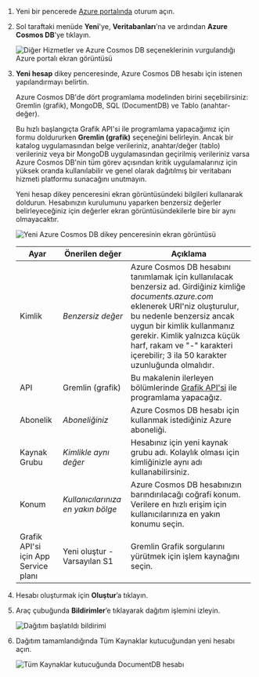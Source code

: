 1. Yeni bir pencerede [Azure portalında](https://portal.azure.com/) oturum açın.
2. Sol taraftaki menüde **Yeni**'ye, **Veritabanları**'na ve ardından **Azure Cosmos DB**'ye tıklayın.
   
   ![Diğer Hizmetler ve Azure Cosmos DB seçeneklerinin vurgulandığı Azure portalı ekran görüntüsü](./media/cosmosdb-create-dbaccount-graph/create-nosql-db-databases-json-tutorial-1.png)

3. **Yeni hesap** dikey penceresinde, Azure Cosmos DB hesabı için istenen yapılandırmayı belirtin. 

    Azure Cosmos DB'de dört programlama modelinden birini seçebilirsiniz: Gremlin (grafik), MongoDB, SQL (DocumentDB) ve Tablo (anahtar-değer).  
       
    Bu hızlı başlangıçta Grafik API'si ile programlama yapacağımız için formu doldururken **Gremlin (grafik)** seçeneğini belirleyin. Ancak bir katalog uygulamasından belge verileriniz, anahtar/değer (tablo) verileriniz veya bir MongoDB uygulamasından geçirilmiş verileriniz varsa Azure Cosmos DB'nin tüm görev açısından kritik uygulamalarınız için yüksek oranda kullanılabilir ve genel olarak dağıtılmış bir veritabanı hizmeti platformu sunacağını unutmayın.

    Yeni hesap dikey penceresini ekran görüntüsündeki bilgileri kullanarak doldurun. Hesabınızın kurulumunu yaparken benzersiz değerler belirleyeceğiniz için değerler ekran görüntüsündekilerle bire bir aynı olmayacaktır. 
 
    ![Yeni Azure Cosmos DB dikey penceresinin ekran görüntüsü](./media/cosmosdb-create-dbaccount-graph/create-nosql-db-databases-json-tutorial-2.png)

    Ayar|Önerilen değer|Açıklama
    ---|---|---
    Kimlik|*Benzersiz değer*|Azure Cosmos DB hesabını tanımlamak için kullanılacak benzersiz ad. Girdiğiniz kimliğe *documents.azure.com* eklenerek URI'niz oluşturulur, bu nedenle benzersiz ancak uygun bir kimlik kullanmanız gerekir. Kimlik yalnızca küçük harf, rakam ve "-" karakteri içerebilir; 3 ila 50 karakter uzunluğunda olmalıdır.
    API|Gremlin (grafik)|Bu makalenin ilerleyen bölümlerinde [Grafik API'si](../articles/cosmos-db/graph-introduction.md) ile programlama yapacağız.|
    Abonelik|*Aboneliğiniz*|Azure Cosmos DB hesabı için kullanmak istediğiniz Azure aboneliği. 
    Kaynak Grubu|*Kimlikle aynı değer*|Hesabınız için yeni kaynak grubu adı. Kolaylık olması için kimliğinizle aynı adı kullanabilirsiniz. 
    Konum|*Kullanıcılarınıza en yakın bölge*|Azure Cosmos DB hesabınızın barındırılacağı coğrafi konum. Verilere en hızlı erişim için kullanıcılarınıza en yakın konumu seçin.
    Grafik API'si için App Service planı|Yeni oluştur - Varsayılan S1|Gremlin Grafik sorgularını yürütmek için işlem kaynağını seçin.

4. Hesabı oluşturmak için **Oluştur**’a tıklayın.
5. Araç çubuğunda **Bildirimler**’e tıklayarak dağıtım işlemini izleyin.

    ![Dağıtım başlatıldı bildirimi](./media/cosmosdb-create-dbaccount-graph/azure-documentdb-nosql-notification.png)

6.  Dağıtım tamamlandığında Tüm Kaynaklar kutucuğundan yeni hesabı açın. 

    ![Tüm Kaynaklar kutucuğunda DocumentDB hesabı](./media/cosmosdb-create-dbaccount-graph/azure-documentdb-all-resources.png)